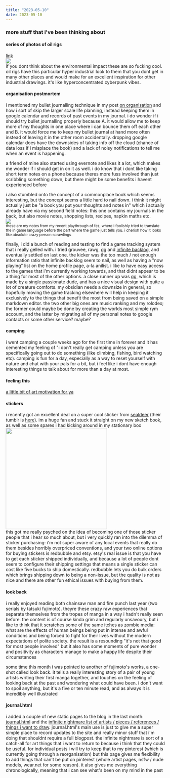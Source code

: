 ```yaml
---
title: "2023-05-10"
date: 2023-05-10
---
```


### more stuff that i've been thinking about

#### series of photos of oil rigs
[link](https://twitter.com/FedeItaliano76/status/1650871570137600000)  
![](https://pbs.twimg.com/media/FulCfAMXsAEEn2P?format=png&name=900x900)  
if you dont think about the environmental impact these are so fucking cool. oil rigs have this particular hyper industrial look to them that you dont get in many other places and would make for an excellent inspiration for other industrial drawings. it's like hyperconcentrated cyberpunk vibes.  

#### organisation postmortem
i mentioned my bullet journalling technique in my post [on organisation](/blog/on_organisation) and how i sort of skip the larger scale life planning, instead keeping them in google calendar and records of past events in my journal. i do wonder if i should try bullet journalling properly because A. it would allow me to keep more of my thoughts in one place where i can bounce them off each other and B. it would force me to keep my bullet journal at hand more often instead of leaving it in the other room accidentally. dropping google calendar does have the downsides of taking info off the cloud (chance of data loss if i misplace the book) and a lack of noisy notifications to tell me when an event is happening.

a friend of mine also started using evernote and likes it a lot, which makes me wonder if i should get in on it as well. i do know that i dont like taking short term notes on a phone because theres more fuss involved than just scribbling something down, but there might be some benefits i havent experienced before

i also stumbled onto the concept of a commonplace book which seems interesting, but the concept seems a little hard to nail down. i think it might actually just be "a book you put your thoughts and notes in" which i actually already have via my second field notes: this one contains my journals in the back, but also movie notes, shopping lists, recipes, napkin maths etc.  
![](/_assets/img/blog/commonplace_book.webp)  
<sup>these are my notes from my recent playthrough of fez, where i foolishly tried to translate the in game language before the part where the game just tells you. i cherish how it looks like absolute crazy person scrawlings</sup>

finally, i did a bunch of reading and testing to find a game tracking system that i really gelled with. i tried grouvee, rawg, gg and [infinite backlog](https://infinitebacklog.nl/), and eventually settled on last one. the kicker was the too much / not enough information ratio that infinite backlog seem to nail, as well as having a "now playing" list on the home profile page, a-la anilist. i like to have easy access to the games that i'm currently working towards, and that didnt appear to be a thing for most of the other options. a close runner up was [gg](https://ggapp.io), which is made by a single passionate dude, and has a nice visual design with quite a lot of creature comforts. my obsidian needs a downsize in general, so hopefully moving the game tracking elsewhere will help in keeping it exclusively to the things that benefit the most from being saved on a simple markdown editor. the two other big ones are music ranking and my rolodex; the former could maybe be done by creating the worlds most simple rym account, and the latter by migrating all of my personal notes to google contacts or some other service? maybe?

#### camping
i went camping a couple weeks ago for the first time in forever and it has cemented my feeling of "i don't really get camping unless you are specifically going out to do something (like climbing, fishing, bird watching etc). camping is fun for a day, especially as a way to reset yourself with nature and chat with your pals for a bit, but i feel like i dont have enough interesting things to talk about for more than a day at most.

#### feeling this
[a little bit of art motivation for ya](https://www.tumblr.com/marciaillust/715501347033792512)

#### stickers
i recently got an excellent deal on a super cool sticker from [sealdeer](https://ko-fi.com/sealdeer/shop) (their tumblr is [here](https://sealdeer.tumblr.com/)). im a huge fan and stuck it straight on my new sketch book, as well as some spares i had kicking around in my stationary box  
<img src="https://64.media.tumblr.com/8bf7fb1cbbdeebbcc7d11fe91b50050a/ad1bc4ef7d14ef49-f1/s1280x1920/fc90acad0e03bbef776621cc7ce920c0f78e41d7.jpg" style="width:320px"/>  
this got me really psyched on the idea of becoming one of those sticker people that i hear so much about, but i very quickly ran into the dilemma of sticker purchasing: i'm not super aware of any local events that really do them besides horribly overpriced conventions, and your two online options for buying stickers is redbubble and etsy. etsy's real issue is that you have to get each sticker shipped individually, and because a lot of people dont seem to configure their shipping settings that means a single sticker can cost like five bucks to ship domestically. redbubble lets you do bulk orders which brings shipping down to being a non-issue, but the quality is not as nice and there are other fun ethical issues with buying from them. 

#### look back
i really enjoyed reading both chainsaw man and fire punch last year (two serials by tatsuki fujimoto). theyre these crazy raw experiences that separate themselves from the tropes of manga in a way i hadn't really seen before. the content is of course kinda grim and regularly unsavoury, but i like to think that it scratches some of the same itches as zombie media: what are the effects of human beings being put in intense and awful conditions and being forced to fight for their lives without the modern expectations of polite society. the result is a resounding "it's not that good for most people involved" but it also has some moments of pure wonder and positivity as characters manage to make a happy life despite their circumstances

some time this month i was pointed to another of fujimoto's works, a one-shot called look back. it tells a really interesting story of a pair of young artists writing their first manga together, and touches on the feeling of looking back at the past and wondering what could have been. i don't want to spoil anything, but it's a five or ten minute read, and as always it is incredibly well illustrated

#### journal.html
i added a couple of new static pages to the blog in the last month: [journal.html](/journal_html/) and the [infinite nightmare list of artists / pieces / references / things i want to draw](/infinite_nightmare/). journal.html's main use is just to give me a super simple place to record updates to the site and really minor stuff that i'm doing that shouldnt require a full blogpost. the infinite nightmare is sort of a catch-all for art things that i want to return to because i think that they could be useful. for individual posts i will try to keep that to my pinterest (which is currently going through a reorganisation) but this page gives me flexibility to add things that can't be put on pinterest (whole artist pages, nsfw / nude models, wear.net for some reason). it also gives me everything chronologically, meaning that i can see what's been on my mind in the past